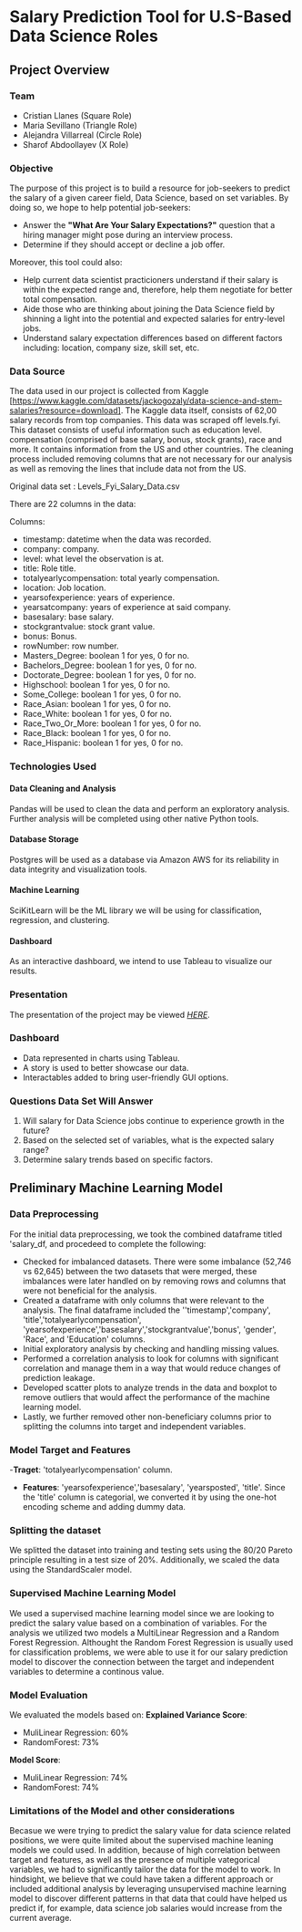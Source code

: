 # Salary Prediction Tool for U.S-Based Data Science Roles
## Project Overview

### Team
- Cristian Llanes (Square Role)
- Maria Sevillano (Triangle Role)
- Alejandra Villarreal (Circle Role)
- Sharof Abdoollayev (X Role)

### Objective
The purpose of this project is to build a resource for job-seekers to predict the salary of a given career field, Data Science, based on set variables. By doing so, we hope to help potential job-seekers:
- Answer the  **"What Are Your Salary Expectations?"** question that a hiring manager might pose during an interview process.
- Determine if they should accept or decline a job offer.

Moreover, this tool could also:
- Help current data scientist practicioners understand if their salary is within the expected range and, therefore, help them negotiate for better total compensation.
- Aide those who are thinking about joining the Data Science field by shinning a light into the potential and expected salaries for entry-level jobs.
- Understand salary expectation differences based on different factors including: location, company size, skill set, etc.

### Data Source
The data used in our project is collected from Kaggle [https://www.kaggle.com/datasets/jackogozaly/data-science-and-stem-salaries?resource=download]. The Kaggle data itself, consists of 62,00 salary records from top companies. This data was scraped off levels.fyi.
This dataset consists of useful information such as education level. compensation (comprised of base salary, bonus, stock grants), race and more. It contains information from the US and other countries. The cleaning process included removing columns that are not necessary for our analysis as well as removing the lines that include data not from the US.

Original data set : Levels_Fyi_Salary_Data.csv

There are 22 columns in the data:

Columns:

- timestamp: datetime when the data was recorded. 
- company: company. 
- level: what level the observation is at. 
- title: Role title. 
- totalyearlycompensation: total yearly compensation. 
- location: Job location.
- yearsofexperience: years of experience.
- yearsatcompany: years of experience at said company. 
- basesalary: base salary. 
- stockgrantvalue: stock grant value. 
- bonus: Bonus. 
- rowNumber: row number. 
- Masters_Degree: boolean 1 for yes, 0 for no. 
- Bachelors_Degree: boolean 1 for yes, 0 for no. 
- Doctorate_Degree: boolean 1 for yes, 0 for no. 
- Highschool: boolean 1 for yes, 0 for no. 
- Some_College: boolean 1 for yes, 0 for no. 
- Race_Asian: boolean 1 for yes, 0 for no. 
- Race_White: boolean 1 for yes, 0 for no. 
- Race_Two_Or_More: boolean 1 for yes, 0 for no. 
- Race_Black: boolean 1 for yes, 0 for no. 
- Race_Hispanic: boolean 1 for yes, 0 for no.

### Technologies Used
#### Data Cleaning and Analysis
Pandas will be used to clean the data and perform an exploratory analysis. Further analysis will be completed using other native Python tools. 
#### Database Storage
Postgres will be used as a database via Amazon AWS for its reliability in data integrity and visualization tools. 
#### Machine Learning
SciKitLearn will be the ML library we will be using for classification, regression, and clustering. 
#### Dashboard
As an interactive dashboard, we intend to use Tableau to visualize our results.

### Presentation 
The presentation of the project may be viewed [_HERE_](https://docs.google.com/presentation/d/1o7syC-JQvpaDmpmmhXB38SU9FxZwpta29gZYVwcWoh4/edit?usp=sharing).

### Dashboard
- Data represented in charts using Tableau.
- A story is used to better showcase our data.
- Interactables added to bring user-friendly GUI options.

### Questions Data Set Will Answer
1. Will salary for Data Science jobs continue to experience growth in the future?
2. Based on the selected set of variables, what is the expected salary range?
3. Determine salary trends based on specific factors.

## Preliminary Machine Learning Model
### Data Preprocessing
For the initial data preprocessing, we took the combined dataframe titled 'salary_df, and procedeed to complete the following:
- Checked for imbalanced datasets. There were some imbalance (52,746 vs 62,645) between the two datasets that were merged, these imbalances were later handled on by removing rows and columns that were not beneficial for the analysis.
- Created a dataframe with only columns that were relevant to the analysis. The final dataframe included the ''timestamp','company', 'title','totalyearlycompensation', 'yearsofexperience','basesalary','stockgrantvalue','bonus', 'gender', 'Race', and 'Education' columns.
- Initial exploratory analysis by checking and handling missing values.
- Performed a correlation analysis to look for columns with significant correlation and manage them in a way that would reduce changes of prediction leakage.
- Developed scatter plots to analyze trends in the data and boxplot to remove outliers that would affect the performance of the machine learning model.
- Lastly, we further removed other non-beneficiary columns prior to splitting the columns into target and independent variables.
### Model Target and Features
-**Traget**: 'totalyearlycompensation' column.
- **Features**: 'yearsofexperience','basesalary', 'yearsposted', 'title'. Since the 'title' column is categorial, we converted it by using the one-hot encoding scheme and adding dummy data.
### Splitting the dataset
We splitted the dataset into training and testing sets using the 80/20 Pareto principle resulting in a test size of 20%. Additionally, we scaled the data using the StandardScaler model.
### Supervised Machine Learning Model
We used a supervised machine learning model since we are looking to predict the salary value based on a combination of variables. For the analysis we utilized two models a MultiLinear Regression and a Random Forest Regression. Althought the Random Forest Regression is usually used for classification problems, we were able to use it for our salary prediction model to discover the connection between the target and independent variables to determine a continous value.

### Model Evaluation
We evaluated the models based on:
**Explained Variance Score**:
- MuliLinear Regression: 60%
- RandomForest: 73%

**Model Score**:
- MuliLinear Regression: 74%
- RandomForest: 74%

### Limitations of the Model and other considerations
Becasue we were trying to predict the salary value for data science related positions, we were quite limited about the supervised machine leaning models we could used. In addition, because of high correlation between target and features, as well as the presence of multiple vategorical variables, we had to significantly tailor the data for the model to work.
In hindsight, we believe that we could have taken a different approach or included additional analysis by leveraging unsupervised machine learning model to discover different patterns in that data that could have helped us predict if, for example, data science job salaries would increase from the current average. 

